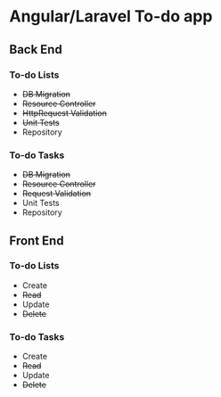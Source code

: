 # Angular/Laravel To-do app

## Back End

### To-do Lists

* ~~DB Migration~~
* ~~Resource Controller~~
* ~~HttpRequest Validation~~
* ~~Unit Tests~~
* Repository

### To-do Tasks

* ~~DB Migration~~
* ~~Resource Controller~~
* ~~Request Validation~~
* Unit Tests
* Repository

## Front End

### To-do Lists

* Create
* ~~Read~~
* Update
* ~~Delete~~

### To-do Tasks

* Create
* ~~Read~~
* Update
* ~~Delete~~